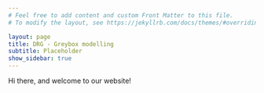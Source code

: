 ```yaml
---
# Feel free to add content and custom Front Matter to this file.
# To modify the layout, see https://jekyllrb.com/docs/themes/#overriding-theme-defaults

layout: page
title: DRG - Greybox modelling
subtitle: Placeholder
show_sidebar: true
---
```


Hi there, and welcome to our website!